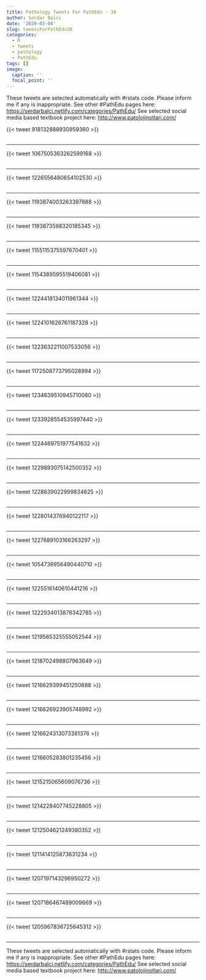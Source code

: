 ```yaml
---
title: Pathology Tweets For PathEdu - 38
author: Serdar Balci
date: '2020-03-04'
slug: tweetsForPathEdu38
categories:
  - R
  - tweets
  - pathology
  - PathEdu
tags: []
image:
  caption: ''
  focal_point: ''
---
```



These tweets are selected automatically with #rstats code. Please inform me if any is inappropriate.
See other #PathEdu pages here: https://serdarbalci.netlify.com/categories/PathEdu/ 
See selected social media based textbook project here: http://www.patolojinotlari.com/

{{< tweet 918132888930959360 >}}
<br>
<br>
<hr>
{{< tweet 1067505363262599168 >}}
<br>
<br>
<hr>
{{< tweet 1226556480654102530 >}}
<br>
<br>
<hr>
{{< tweet 1193874003263397888 >}}
<br>
<br>
<hr>
{{< tweet 1193873598320185345 >}}
<br>
<br>
<hr>
{{< tweet 1155115375597670401 >}}
<br>
<br>
<hr>
{{< tweet 1154389595519406081 >}}
<br>
<br>
<hr>
{{< tweet 1224418134011961344 >}}
<br>
<br>
<hr>
{{< tweet 1224101626761187328 >}}
<br>
<br>
<hr>
{{< tweet 1223632211007533056 >}}
<br>
<br>
<hr>
{{< tweet 1172508773795028994 >}}
<br>
<br>
<hr>
{{< tweet 1234639510945710080 >}}
<br>
<br>
<hr>
{{< tweet 1233928554535997440 >}}
<br>
<br>
<hr>
{{< tweet 1224469751977541632 >}}
<br>
<br>
<hr>
{{< tweet 1229893075142500352 >}}
<br>
<br>
<hr>
{{< tweet 1228639022999834625 >}}
<br>
<br>
<hr>
{{< tweet 1228014376940122117 >}}
<br>
<br>
<hr>
{{< tweet 1227689103166263297 >}}
<br>
<br>
<hr>
{{< tweet 1054736956490440710 >}}
<br>
<br>
<hr>
{{< tweet 1225516140610441216 >}}
<br>
<br>
<hr>
{{< tweet 1222934013876342785 >}}
<br>
<br>
<hr>
{{< tweet 1219565325555052544 >}}
<br>
<br>
<hr>
{{< tweet 1218702498807963649 >}}
<br>
<br>
<hr>
{{< tweet 1216629399451250688 >}}
<br>
<br>
<hr>
{{< tweet 1216626923905748992 >}}
<br>
<br>
<hr>
{{< tweet 1216624313073381376 >}}
<br>
<br>
<hr>
{{< tweet 1216605283801235456 >}}
<br>
<br>
<hr>
{{< tweet 1215215065609076736 >}}
<br>
<br>
<hr>
{{< tweet 1214228407745228805 >}}
<br>
<br>
<hr>
{{< tweet 1212504621249380352 >}}
<br>
<br>
<hr>
{{< tweet 1211414125873631234 >}}
<br>
<br>
<hr>
{{< tweet 1207197143296950272 >}}
<br>
<br>
<hr>
{{< tweet 1207186467489009669 >}}
<br>
<br>
<hr>
{{< tweet 1205967836725645312 >}}
<br>
<br>
<hr>


These tweets are selected automatically with #rstats code. Please inform me if any is inappropriate.
See other #PathEdu pages here: https://serdarbalci.netlify.com/categories/PathEdu/ 
See selected social media based textbook project here: http://www.patolojinotlari.com/
